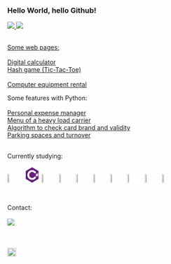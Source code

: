 <h3>Hello World, hello Github!</h3>

<div>
<a href="https://github.com/LacerdaKris">
<img height="180em" src="https://github-readme-stats.vercel.app/api/top-langs/?username=LacerdaKris&layout=compact&langs_count=7&theme=dracula"/>
<img height="180em" src="https://github-readme-stats.vercel.app/api?username=LacerdaKris&show_icons=true&theme=dracula&include_all_commits=true&count_private=true"/>
</div>
<br>
          
Some web pages:
<br><br>
<a href="https://lacerdakris.github.io/Calculadora/" target="_blank">Digital calculator</a>
<br>
<a href="https://lacerdakris.github.io/Jogo-da-Velha/" target="_blank">Hash game (Tic-Tac-Toe)</a>
<br><br>
<a href="https://github.com/LacerdaKris/ITAcademy19/tree/main/projeto-integrador" target="_blank">Computer equipment rental</a>
<br>
   
Some features with Python:
<br><br>
<a href="https://github.com/LacerdaKris/Gerenciamento-de-despesas-pessoais" target="_blank">Personal expense manager</a>
<br>
<a href="https://github.com/LacerdaKris/Transportadora" target="_blank">Menu of a heavy load carrier</a>
<br>
<a href="https://github.com/LacerdaKris/CS50/blob/main/cartaocredito.py" target="_blank">Algorithm to check card brand and validity</a>
<br>
<a href="https://github.com/LacerdaKris/UFRGS/blob/main/estacionamento.py" target="_blank">Parking spaces and turnover</a>
<br><br>

Currently studying:
<br><br>
<img src="https://cdn.jsdelivr.net/gh/devicons/devicon/icons/html5/html5-plain-wordmark.svg" height=7% width=7%/> <img src="https://raw.githubusercontent.com/devicons/devicon/1119b9f84c0290e0f0b38982099a2bd027a48bf1/icons/csharp/csharp-plain.svg" height=7% width=7%/> <img src="https://cdn.jsdelivr.net/gh/devicons/devicon/icons/python/python-original.svg" height=7% width=7%/>  <img src="https://cdn.jsdelivr.net/gh/devicons/devicon/icons/javascript/javascript-plain.svg" height=7% width=7%/>  <img src="https://cdn.jsdelivr.net/gh/devicons/devicon/icons/typescript/typescript-plain.svg" height=7% width=7%/>  <img src="https://cdn.jsdelivr.net/gh/devicons/devicon/icons/vuejs/vuejs-original-wordmark.svg" height=7% width=7%/>  <img src="https://cdn.jsdelivr.net/gh/devicons/devicon/icons/bootstrap/bootstrap-plain-wordmark.svg" height=7% width=7%/>  <img src="https://cdn.jsdelivr.net/gh/devicons/devicon/icons/microsoftsqlserver/microsoftsqlserver-plain-wordmark.svg" height=7% width=7% style="background: white;"/>  <img src="https://raw.githubusercontent.com/devicons/devicon/1119b9f84c0290e0f0b38982099a2bd027a48bf1/icons/dot-net/power-bi.svg" height=7% width=7%/>  <img src="https://cdn.jsdelivr.net/gh/devicons/devicon/icons/git/git-plain-wordmark.svg" height=7% width=7%/>
<br>
<div>
<br>

Contact:
<br><br>
<a href="https://www.linkedin.com/in/k-cristine-lacerda-68532260" target="_blank"><img src="https://img.shields.io/badge/-LinkedIn-%230077B5?style=for-the-badge&logo=linkedin&logoColor=white" target="_blank"></a>   
</div>
<br>

<br>
<img src="https://gifs.eco.br/wp-content/uploads/2022/11/gifs-de-programador-10.gif" height=20% width=20%/>
          
          
